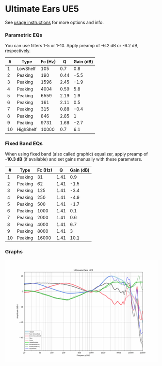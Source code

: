 # Ultimate Ears UE5
See [usage instructions](https://github.com/jaakkopasanen/AutoEq#usage) for more options and info.

### Parametric EQs
You can use filters 1-5 or 1-10. Apply preamp of -6.2 dB or -6.2 dB, respectively.

|   # | Type      |   Fc (Hz) |    Q |   Gain (dB) |
|-----|-----------|-----------|------|-------------|
|   1 | LowShelf  |       105 | 0.7  |         0.8 |
|   2 | Peaking   |       190 | 0.44 |        -5.5 |
|   3 | Peaking   |      1596 | 2.45 |        -1.9 |
|   4 | Peaking   |      4004 | 0.59 |         5.8 |
|   5 | Peaking   |      6559 | 2.19 |         1.9 |
|   6 | Peaking   |       161 | 2.11 |         0.5 |
|   7 | Peaking   |       315 | 0.88 |        -0.4 |
|   8 | Peaking   |       846 | 2.85 |         1   |
|   9 | Peaking   |      9731 | 1.68 |        -2.7 |
|  10 | HighShelf |     10000 | 0.7  |         6.1 |

### Fixed Band EQs
When using fixed band (also called graphic) equalizer, apply preamp of **-10.3 dB** (if available) and set gains manually with these parameters.

|   # | Type    |   Fc (Hz) |    Q |   Gain (dB) |
|-----|---------|-----------|------|-------------|
|   1 | Peaking |        31 | 1.41 |         0.9 |
|   2 | Peaking |        62 | 1.41 |        -1.5 |
|   3 | Peaking |       125 | 1.41 |        -3.4 |
|   4 | Peaking |       250 | 1.41 |        -4.9 |
|   5 | Peaking |       500 | 1.41 |        -1.7 |
|   6 | Peaking |      1000 | 1.41 |         0.1 |
|   7 | Peaking |      2000 | 1.41 |         0.6 |
|   8 | Peaking |      4000 | 1.41 |         6.7 |
|   9 | Peaking |      8000 | 1.41 |         3   |
|  10 | Peaking |     16000 | 1.41 |        10.1 |

### Graphs
![](./Ultimate%20Ears%20UE5.png)
